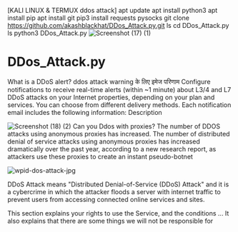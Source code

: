 [KALI LINUX & TERMUX ddos attack]
apt update 
apt install python3
apt install pip
apt install git
pip3 install requests pysocks
git clone https://github.com/akashblackhat/DDos_Attack.py.git
ls
cd DDos_Attack.py
ls
python3 DDos_Attack.py
![Screenshot (17) (1)](https://user-images.githubusercontent.com/88341460/186400735-2c6d5e04-f927-4d26-a815-4753bbc7da16.png)


# DDos_Attack.py
What is a DDoS alert? ddos attack warning के लिए इमेज परिणाम Configure notifications to receive real-time alerts (within ~1 minute) about L3/4 and L7 DDoS attacks on your Internet properties, depending on your plan and services. You can choose from different delivery methods. Each notification email includes the following information: Description

![Screenshot (18) (2)](https://user-images.githubusercontent.com/88341460/186395760-0ce0d7e7-f441-4431-bf73-932cef40d321.png)
Can you Ddos with proxies?
The number of DDOS attacks using anonymous proxies has increased. The number of distributed denial of service attacks using anonymous proxies has increased dramatically over the past year, according to a new research report, as attackers use these proxies to create an instant pseudo-botnet

![wpid-dos-attack-jpg](https://user-images.githubusercontent.com/88341460/186397420-49306396-7547-4225-92c7-723490610aae.jpeg)

DDoS Attack means "Distributed Denial-of-Service (DDoS) Attack" and it is a cybercrime in which the attacker floods a server with internet traffic to prevent users from accessing connected online services and sites.

This section explains your rights to use the Service, and the conditions ... It also explains that there are some things we will not be responsible for


